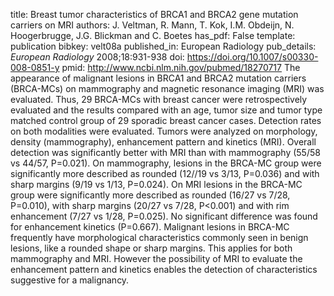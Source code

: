 title: Breast tumor characteristics of BRCA1 and BRCA2 gene mutation carriers on MRI
authors: J. Veltman, R. Mann, T. Kok, I.M. Obdeijn, N. Hoogerbrugge, J.G. Blickman and C. Boetes
has_pdf: False
template: publication
bibkey: velt08a
published_in: European Radiology
pub_details: <i>European Radiology</i> 2008;18:931-938
doi: https://doi.org/10.1007/s00330-008-0851-y
pmid: http://www.ncbi.nlm.nih.gov/pubmed/18270717
The appearance of malignant lesions in BRCA1 and BRCA2 mutation carriers (BRCA-MCs) on mammography and magnetic resonance imaging (MRI) was evaluated. Thus, 29 BRCA-MCs with breast cancer were retrospectively evaluated and the results compared with an age, tumor size and tumor type matched control group of 29 sporadic breast cancer cases. Detection rates on both modalities were evaluated. Tumors were analyzed on morphology, density (mammography), enhancement pattern and kinetics (MRI). Overall detection was significantly better with MRI than with mammography (55/58 vs 44/57, P=0.021). On mammography, lesions in the BRCA-MC group were significantly more described as rounded (12//19 vs 3/13, P=0.036) and with sharp margins (9/19 vs 1/13, P=0.024). On MRI lesions in the BRCA-MC group were significantly more described as rounded (16/27 vs 7/28, P=0.010), with sharp margins (20/27 vs 7/28, P<0.001) and with rim enhancement (7/27 vs 1/28, P=0.025). No significant difference was found for enhancement kinetics (P=0.667). Malignant lesions in BRCA-MC frequently have morphological characteristics commonly seen in benign lesions, like a rounded shape or sharp margins. This applies for both mammography and MRI. However the possibility of MRI to evaluate the enhancement pattern and kinetics enables the detection of characteristics suggestive for a malignancy.

